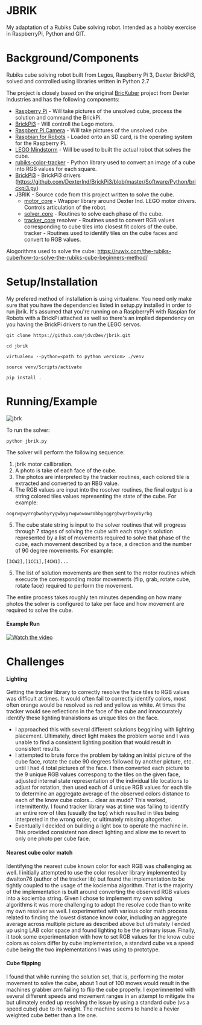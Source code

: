 # JBRIK 
My adaptation of a Rubiks Cube solving robot. Intended as a hobby exercise in RaspberryPi, Python and GIT.

# Background/Components
Rubiks cube solving robot built from Legos, Raspberry Pi 3, Dexter BrickPi3, solved and controlled using libraries written in Python 2.7

The project is closely based on the original [BricKuber](https://www.dexterindustries.com/projects/brickuber-project-raspberry-pi-rubiks-cube-solving-robot-project/) project from Dexter Industries and has the following components:

- [Raspberry Pi](https://shop.dexterindustries.com/raspberry-pi-3/) - Will take pictures of the unsolved cube, process the solution and command the BrickPi.
- [BrickPi3](https://shop.dexterindustries.com/shop/robots/brickpi/brickpi-advanced-for-raspberry-pi) - Will controll the Lego motors.
- [Raspberr Pi Camera](https://shop.dexterindustries.com/raspberry-pi-camera/) - Will take pictures of the unsolved cube.
- [Raspbian for Robots](https://www.dexterindustries.com/howto/install-raspbian-for-robots-image-on-an-sd-card/) - Loaded onto an SD card, is the operating system for the Raspberry Pi.
- [LEGO Mindstorm](https://www.amazon.com/LEGO-6029291-Mindstorms-EV3-31313/dp/B00CWER3XY/ref=as_li_ss_tl?s=toys-and-games&ie=UTF8&qid=1477461771&sr=1-1&keywords=lego+mindstorms+ev3+31313&linkCode=sl1&tag=dexteindus-20&linkId=548432ea1fb981e344e36e80fb09b3fa) - Will be used to built the actual robot that solves the cube.
- [rubiks-color-tracker](https://github.com/dwalton76/rubiks-cube-tracker) - Python library used to convert an image of a cube into RGB values for each square.
- [BrickPi3](https://github.com/DexterInd/BrickPi3/tree/master/Projects/BricKuber) - BrickPi3 drivers (https://github.com/DexterInd/BrickPi3/blob/master/Software/Python/brickpi3.py)
- JBRIK - Source code from this project written to solve the cube.
  - [motor_core](https://github.com/jdvcDev/jbrik/tree/dev/motor_core) - Wrapper library around Dexter Ind. LEGO motor drivers.  Controls articulation of the robot.
  - [solver_core](https://github.com/jdvcDev/jbrik/tree/dev/solver_core) - Routines to solve each phase of the cube.
  - [tracker_core](https://github.com/jdvcDev/jbrik/tree/dev/tracker_core)
    resolver - Routines used to convert RGB values corresponding to cube tiles into closest fit colors of the cube.
    tracker - Routines used to identify tiles on the cube faces and convert to RGB values.

Alogorithms used to solve the cube: https://ruwix.com/the-rubiks-cube/how-to-solve-the-rubiks-cube-beginners-method/

# Setup/Installation
My prefered method of installation is using virtualenv.  You need only make sure that you have the dependencies listed in setup.py installed in order to run jbrik.  It's assumed that you're running on a RaspberryPi with Raspian for Robots with a BrickPi attached as well so there's an implied dependency on you having the BrickPi drivers to run the LEGO servos.

`git clone https://github.com/jdvcDev/jbrik.git`

`cd jbrik`

`virtualenv --python=<path to python version> ./venv`

`source venv/Scripts/activate`

`pip install .`


# Running/Example
![jbrk](https://github.com/jdvcDev/jbrik/blob/dev/resource/_MG_6751.JPG)

To run the solver:

`python jbrik.py`

The solver will perform the following sequence:

1. jbrik motor callibration.
2. A photo is take of each face of the cube.
3. The photos are interpreted by the tracker routines, each colored tile is extracted and converted to an RBG value.
4. The RGB values are input into the rosolver routines, the final output is a string colored tiles values representing the state of the cube.  For example:

`oogrwgwyrrgbwobyrygwbyyrwgwowowrobbyoggrgbwyrboyobyrbg`

5. The cube state string is input to the solver routines that will progress through 7 stages of solving the cube with each stage's solution represented by a list of movements required to solve that phase of the cube, each movement described by a face, a direction and the number of 90 degree movements.  For example:

`[3CW2],[1CC1],[4CW1]...`

5. The list of solution movements are then sent to the motor routines which execucte the corresponding motor movements (flip, grab, rotate cube, rotate face) required to perform the movement.

The entire process takes roughly ten minutes depending on how many photos the solver is configured to take per face and how movement are required to solve the cube.

#### Example Run 
[![Watch the video](https://github.com/jdvcDev/jbrik/blob/dev/resource/_MG_6751.JPG)](https://www.youtube.com/watch?v=4Z060QUFvyM)


# Challenges
#### Lighting 
Getting the tracker library to correctly resolve the face tiles to RGB values was difficult at times.  It would often fail to correctly identify colors, most often orange would be resolved as red and yellow as white.  At times the tracker would see reflections in the face of the cube and innaccurately identify these lighting tranaistions as unique tiles on the face.   
- I approached this with several different solutions beggining with lighting placement.  Ultimately, direct light makes the problem worse and I was unable to find a consistent lighting position that would result in consistent results.  
- I attempted to brute force the problem by taking an initial picture of the cube face, rotate the cube 90 degrees followed by another picture, etc. until I had 4 total pictures of the face.  I then converted each picture to the 9 unique RGB values correspong to the tiles on the given face, adjusted internal state representation of the individual tile locations to adjust for rotation, then used each of 4 unique RGB values for each tile to determine an aggregate average of the observed colors distance to each of the know cube colors... clear as mudd?  This worked, intermittently.  I found tracker library was at time was failing to identify an entire row of tiles (usually the top) which resulted in tiles being interpreted in the wrong order, or ultimately missing altogether.
- Eventually I decided on building a light box to operate the machine in.  This provided consistent non direct lighting and allow me to revert to only one photo per cube face.

#### Nearest cube color match
Identifying the nearest cube known color for each RGB was challenging as well.  I initially attempted to use the color resolver library implemented by dwalton76 (author of the tracker lib) but found the implementation to be tightly coupled to the usage of the kociemba algorithm.  That is the majority of the implementation is built around converting the observed RGB values into a kociemba string.  Given I chose to implement my own solving algorithms it was more challenging to adopt the resolve code than to write my own resolver as well.  I experimented with various color math process related to finding the lowest distance know color, including an aggregate average across multiple picture as described above but ultimately I ended up using LAB color space and found lighting to be the primary issue.  Finally, it took some experimentation with how to set RGB values for the know cube colors as colors differ by cube implementation, a standard cube vs a speed cube being the two implementations I was using to prototype.

#### Cube flipping
I found that while running the solution set, that is, performing the motor movement to solve the cube, about 1 out of 100 moves would result in the machines grabber arm failing to flip the cube properly.  I experimnented with several different speeds and movement ranges in an attempt to mitigate the but ulimately ended up resolving the issue by using a standard cube (vs a speed cube) due to its weight.  The machine seems to handle a hevier weighted cube better than a lite one.
